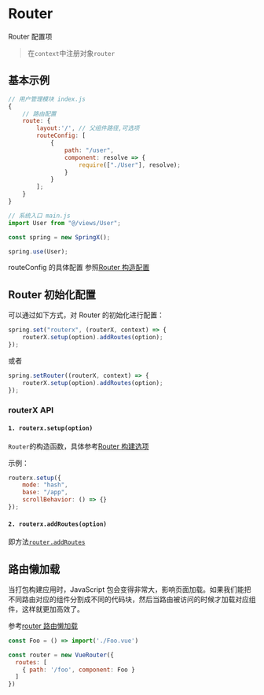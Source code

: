 # Router

Router 配置项

> 在`context`中注册对象`router`

## 基本示例

```js
// 用户管理模块 index.js
{
    // 路由配置
    route: {
        layout:'/', // 父组件路径,可选项
        routeConfig: [
            {
                path: "/user",
                component: resolve => {
                    require(["./User"], resolve);
                }
            }
        ];
    }
}
```

```js
// 系统入口 main.js
import User from "@/views/User";

const spring = new SpringX();

spring.use(User);
```

routeConfig 的具体配置 参照[Router 构造配置](https://router.vuejs.org/zh-cn/api/options.html#routes)

## Router 初始化配置

可以通过如下方式，对 Router 的初始化进行配置：

```js
spring.set("routerx", (routerX, context) => {
    routerX.setup(option).addRoutes(option);
});
```

或者

```js
spring.setRouter((routerX, context) => {
    routerX.setup(option).addRoutes(option);
});
```

### routerX API

#### `1. routerx.setup(option)`

`Router`的构造函数，具体参考[Router 构建选项](https://router.vuejs.org/zh/api/#router-%E6%9E%84%E5%BB%BA%E9%80%89%E9%A1%B9)

示例：

```js
routerx.setup({
    mode: "hash",
    base: "/app",
    scrollBehavior: () => {}
});
```

#### `2. routerx.addRoutes(option)`

即方法[`router.addRoutes`](https://router.vuejs.org/zh/api/#router-addroutes)

## 路由懒加载

当打包构建应用时，JavaScript 包会变得非常大，影响页面加载。如果我们能把不同路由对应的组件分割成不同的代码块，然后当路由被访问的时候才加载对应组件，这样就更加高效了。

参考[router 路由懒加载](https://router.vuejs.org/zh/guide/advanced/lazy-loading.html)

```js
const Foo = () => import('./Foo.vue')

const router = new VueRouter({
  routes: [
    { path: '/foo', component: Foo }
  ]
})
```

